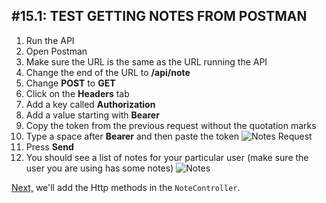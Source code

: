 #15.1: TEST GETTING NOTES FROM POSTMAN
---
1. Run the API
2. Open Postman
3. Make sure the URL is the same as the URL running the API
4. Change the end of the URL to **/api/note**
5. Change **POST** to **GET**
6. Click on the **Headers** tab
7. Add a key called **Authorization**
8. Add a value starting with **Bearer**
9. Copy the token from the previous request without the quotation marks
10. Type a space after **Bearer** and then paste the token
![Notes Request](/assets/15.1-A.png)
11. Press **Send**
12. You should see a list of notes for your particular user (make sure the user you are using has some notes)
![Notes](/assets/15.1-B.png)

[Next,](/16-HttpMethods/16.0-HttpMethods.md) we'll add the Http methods in the `NoteController`.
 